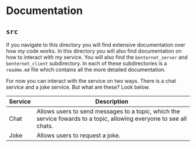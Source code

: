 # Documentation

## `src`
If you navigate to this directory you will find extensive documentation over how *my* code works. In this directory you will also find documentation on how to interact with my service.  You will also find the `benternet_server` and `benternet_client` subdirectory. In each of these subdirectories is a `readme.md` file which contains all the more detailed documentation.

For now you can interact with the service on two ways. There is a chat service and a joke service. But what are these? Look below.

|Service|Description|
|---|---|
|Chat|Allows users to send messages to a topic, which the service fowards to a topic, allowing everyone to see all chats.|
|Joke|Allows users to request a joke.|

